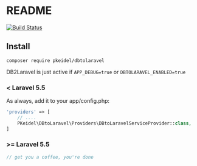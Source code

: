 # README #

<a href="https://travis-ci.org/PKeidel/dbtolaravel"><img src="https://travis-ci.org/PKeidel/dbtolaravel.svg" alt="Build Status"></a>

## Install

```shell
composer require pkeidel/dbtolaravel
```
DB2Laravel is just active if `APP_DEBUG=true` or `DBTOLARAVEL_ENABLED=true`

### < Laravel 5.5
As always, add it to your app/config.php:

```php
'providers' => [
    // ....
    PKeidel\DBtoLaravel\Providers\DBtoLaravelServiceProvider::class,
]
```

### \>= Laravel 5.5
```php
// get you a coffee, you're done
```
